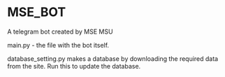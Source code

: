 # MSE_BOT
A telegram bot created by MSE MSU


main.py - the file with the bot itself.

database_setting.py makes a database by downloading the required data from the site. Run this to update the database. 
